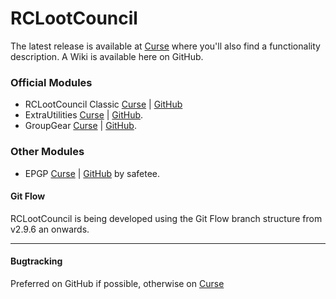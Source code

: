 # RCLootCouncil


The latest release is available at [Curse](https://www.curseforge.com/wow/addons/rclootcouncil) where you'll also find a functionality description. A Wiki is available here on GitHub.

### Official Modules

* RCLootCouncil Classic [Curse](https://www.curseforge.com/wow/addons/rclootcouncil-classic/) | [GitHub](https://github.com/evil-morfar/RCLootCouncil_Classic)
* ExtraUtilities [Curse](https://www.curseforge.com/wow/addons/rclootcouncil-extrautilities) | [GitHub](https://github.com/evil-morfar/RCLootCouncil_ExtraUtilities).
* GroupGear [Curse](https://www.curseforge.com/wow/addons/rclootcouncil-groupgear) | [GitHub](https://github.com/evil-morfar/RCLootCouncil_GroupGear).

### Other Modules
* EPGP [Curse](https://mods.curse.com/addons/wow/269161-rclootcouncil-epgp) | [GitHub](https://github.com/SafeteeWoW/RCLootCouncil_EPGP) by safetee.


#### Git Flow
RCLootCouncil is being developed using the Git Flow branch structure from v2.9.6 an onwards.


---

#### Bugtracking
Preferred on GitHub if possible, otherwise on [Curse](https://www.curseforge.com/wow/addons/rclootcouncil/issues)
